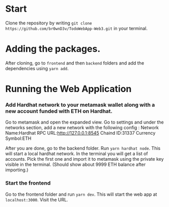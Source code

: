 # Start

Clone the repository by writing `git clone https://github.com/br0wnD3v/TodoWebApp-Web3.git` in your terminal.

# Adding the packages.

After cloning, go to `frontend` and then `backend` folders and add the dependencies using `yarn add`.

# Running the Web Application

### Add Hardhat network to your metamask wallet along with a new account funded with ETH on Hardhat.

Go to metamask and open the expanded view. Go to settings and under the networks section, add a new network
with the following config :
Network Name:Hardhat
RPC URL:http://127.0.0.1:8545
Chaind ID:31337
Currency Symbol:ETH

After you are done, go to the backend folder.
Run `yarn hardhat node`. This will start a local hardhat network. In the terminal you will get a list of
accounts. Pick the first one and import it to metamask using the private key visible in the terminal.
(Should show about 9999 ETH balance after importing.)

### Start the frontend

Go to the frontend folder and run `yarn dev`. This will start the web app at `localhost:3000`.
Visit the URL.
